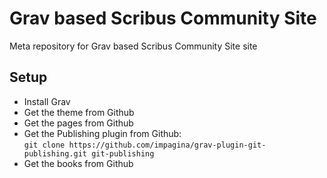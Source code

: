 # Grav based Scribus Community Site

Meta repository for Grav based Scribus Community Site site

## Setup

- Install Grav
- Get the theme from Github
- Get the pages from Github
- Get the Publishing plugin from Github:  
  `git clone https://github.com/impagina/grav-plugin-git-publishing.git git-publishing`
- Get the books from Github
